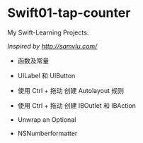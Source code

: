 # Swift01-tap-counter
My Swift-Learning Projects.

*Inspired by http://samvlu.com/*



- 函数及常量

- UILabel 和 UIButton

- 使用 Ctrl + 拖动 创建 Autolayout 规则

- 使用 Ctrl + 拖动 创建 IBOutlet 和 IBAction

- Unwrap an Optional

- NSNumberformatter

  ​